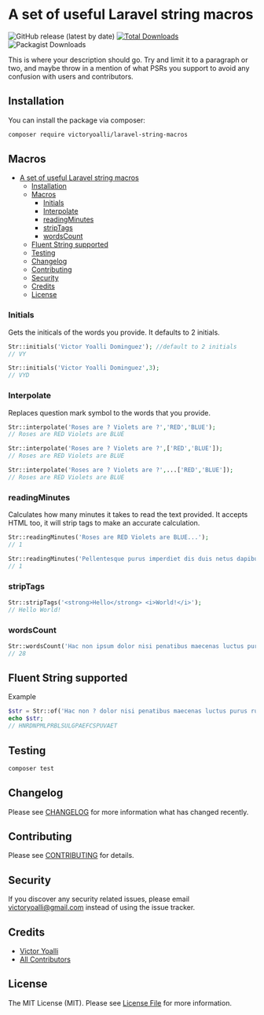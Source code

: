 # A set of useful Laravel string macros

![GitHub release (latest by date)](https://img.shields.io/github/v/release/victoryoalli/laravel-string-macros)
[![Total Downloads](https://img.shields.io/packagist/dt/victoryoalli/laravel-string-macros.svg?style=flat-square)](https://packagist.org/packages/victoryoalli/laravel-string-macros)
![Packagist Downloads](https://img.shields.io/packagist/dt/victoryoalli/laravel-string-macros)

This is where your description should go. Try and limit it to a paragraph or two, and maybe throw in a mention of what PSRs you support to avoid any confusion with users and contributors.

## Installation

You can install the package via composer:

```bash
composer require victoryoalli/laravel-string-macros
```

## Macros

- [A set of useful Laravel string macros](#a-set-of-useful-laravel-string-macros)
  - [Installation](#installation)
  - [Macros](#macros)
    - [Initials](#initials)
    - [Interpolate](#interpolate)
    - [readingMinutes](#readingminutes)
    - [stripTags](#striptags)
    - [wordsCount](#wordscount)
  - [Fluent String supported](#fluent-string-supported)
  - [Testing](#testing)
  - [Changelog](#changelog)
  - [Contributing](#contributing)
  - [Security](#security)
  - [Credits](#credits)
  - [License](#license)

### Initials
Gets the initicals of the words you provide. It defaults to 2 initials.
``` php
Str::initials('Victor Yoalli Dominguez'); //default to 2 initials
// VY

Str::initials('Victor Yoalli Dominguez',3);
// VYD
```

### Interpolate
Replaces question mark symbol to the words that you provide.
``` php
Str::interpolate('Roses are ? Violets are ?','RED','BLUE');
// Roses are RED Violets are BLUE

Str::interpolate('Roses are ? Violets are ?',['RED','BLUE']);
// Roses are RED Violets are BLUE

Str::interpolate('Roses are ? Violets are ?',...['RED','BLUE']);
// Roses are RED Violets are BLUE
```
### readingMinutes
Calculates how many minutes it takes to read the text provided.
It accepts HTML too, it will strip tags to make an accurate calculation.
``` php
Str::readingMinutes('Roses are RED Violets are BLUE...');
// 1

Str::readingMinutes('Pellentesque purus imperdiet dis duis netus dapibus mattis adipiscing at ultricies, rutrum volutpat quam ex himenaeos consectetur fusce tempus nostra, mollis fermentum ac fringilla donec lobortis potenti eros pharetra...');
// 1
```

### stripTags
```php
Str::stripTags('<strong>Hello</strong> <i>World!</i>');
// Hello World!
```

### wordsCount
```php
Str::wordsCount('Hac non ipsum dolor nisi penatibus maecenas luctus purus rutrum, commodo leo sed ut lacinia gravida primis aliquet eget finibus, consequat sapien platea urna vehicula adipiscing est tortor.');
// 28
```

## Fluent String supported
Example
```php
$str = Str::of('Hac non ? dolor nisi penatibus maecenas luctus purus rutrum, ? leo sed ut lacinia gravida primis aliquet eget finibus, consequat sapien platea urna vehicula adipiscing est tortor.')->interpolate(['RED','BLUE'])->initials(28)->upper();
echo $str;
// HNRDNPMLPRBLSULGPAEFCSPUVAET

```

## Testing

``` bash
composer test
```

## Changelog

Please see [CHANGELOG](CHANGELOG.md) for more information what has changed recently.

## Contributing

Please see [CONTRIBUTING](CONTRIBUTING.md) for details.

## Security

If you discover any security related issues, please email victoryoalli@gmail.com instead of using the issue tracker.

## Credits

- [Victor Yoalli](https://github.com/victoryoalli)
- [All Contributors](../../contributors)

## License

The MIT License (MIT). Please see [License File](LICENSE.md) for more information.
